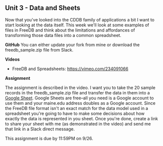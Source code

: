 ## Unit 3 - Data and Sheets

Now that you've looked into the CDDB family of applications a bit I want to start looking at the data itself. This week we'll look at some examples of files in FreeDB and think about the limitations and affordances of transforming those data files into a common spreadsheet.

**GitHub**
You can either update your fork from mine or download the freedb_sample.zip file from Slack.

**Videos**

- FreeDB and Spreadsheets: <https://vimeo.com/234091066>

**Assignment**

The assignment is described in the video. I want you to take the 20 sample records in the freedb_sample.zip file and transfer the data in them into a [Google Sheet](http://sheets.google.com/). Google Sheets are free–all you need is a Google account to use them and your maine.edu address doubles as a Google account. Since the FreeDB file format isn't an exact match for the data model used in a spreadsheet you're going to have to make some decisions about how exactly the data is represented in you sheet. Once you're done, create a link to share your sheet with me (as demonstrated in the video) and send me that link in a Slack direct message.

This assignment is due by 11:59PM on 9/26.